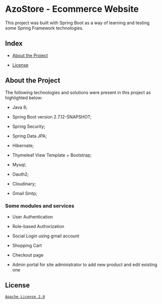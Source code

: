 # AzoStore - Ecommerce Website
This project was built with Spring Boot as a way of learning and testing some Spring Framework technologies.
## Index
- [About the Project](https://github.com/Azo-hub/AzoStore-Public#about-the-project)
* [License](https://github.com/Azo-hub/AzoStore-Public#license)
## About the Project
The following technologies and solutions were present in this project as highlighted below:
- Java 8;
* Spring Boot version 2.7.12-SNAPSHOT; 
+ Spring Security;
- Spring Data JPA;
* Hibernate;
+ Thymeleaf View Template + Bootstrap;
- Mysql;
* Oauth2;
+ Cloudinary;
- Gmail Smtp;
### Some modules and services
- User Authentication
+ Role-based Authorization
* Social Login using gmail account
+ Shopping Cart
- Checkout page
* Admin portal for site administrator to add new product and edit existing one
## License
[`Apache License 2.0`](https://github.com/Azo-hub/AzoStore-Public/blob/master/LICENSE)



